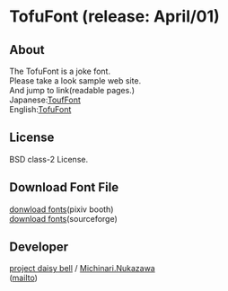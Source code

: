 TofuFont (release: April/01)
====

## About
The TofuFont is a joke font.  
Please take a look sample web site.  
And jump to link(readable pages.)  
Japanese:[ToufFont][ghpages_index_TofuFont]  
English:[TofuFont][ghpages_index_TofuFont_en_US]  

## License
BSD class-2 License.  

## Download Font File
[donwload fonts][daisy_bell_pixiv_booth](pixiv booth)  
[download fonts][daisy_bell_sourceforge](sourceforge)  

## Developer
[project daisy bell][daisy_bell_pixiv_booth] / [Michinari.Nukazawa][twitter]  
([mailto])

[ghpages_index_TofuFont]: http://michinarinukazawa.github.io/TofuFont/html/
[ghpages_index_TofuFont_en_US]: http://michinarinukazawa.github.io/TofuFont/html/index_en_US.html
[blog_article]: http://blog.michinari-nukazawa.com/
[twitter]: http://blog.michinari-nukazawa.com/
[mailto]: mailto:michinari.nukazawa@gmail.com
[daisy_bell_pixiv_booth]: https://daisy-bell.booth.pm/
[daisy_bell_sourceforge]: https://sourceforge.jp/projects/daisybell-fonts/releases/
